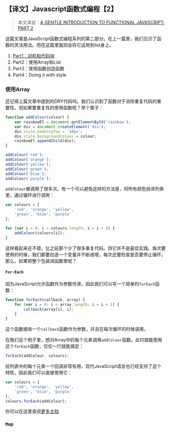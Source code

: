 ## 【译文】Javascript函数式编程【2】

> 本文译自：[A GENTLE INTRODUCTION TO FUNCTIONAL JAVASCRIPT: PART 2](http://jrsinclair.com/articles/2016/gentle-introduction-to-functional-javascript-arrays/)

这篇文章是JavaScript函数式编程系列的第二部分。在上一篇里，我们见识了函数的灵活用法。而在这篇里面则会将它运用到list身上。

  1. [Part1：动机和代码块](【译文】Javascript函数式编程【1】.md)
  2. Part2：使用Array和List
  3. Part3：使用函数创造函数
  4. Part4：Doing it with style

### 使用Array

还记得上篇文章中提到的DRY代码吗。我们认识到了函数对于消除重复代码的重要性。但如果要重复性的使用函数呢？举个栗子：

```js
function addColour(colour) {
    var rainbowEl = document.getElementById('rainbow');
    var div = document.createElement('div');
    div.style.paddingTop = '10px';
    div.style.backgroundColour = colour;
    rainbowEl.appendChild(div);
}

addColour('red');
addColour('orange');
addColour('yellow');
addColour('green');
addColour('blue');
addColour('purple');
```

`addColour`被调用了很多次。有一个可以避免这样的方法是，将所有颜色放进列表里，通过循环进行调用：

```js
var colours = [
    'red', 'orange', 'yellow',
    'green', 'blue', 'purple'
];

for (var i = 0; i < colours.length; i = i + 1) {
    addColour(colours[i]);
}
```

这样看起来还不错，比之前那个少了很多重复代码。但它并不是最佳实践。每次要使用的时候，我们都要创造一个变量并不断递增，每次还要检查是否要停止循环。那么，如果把整个包装进函数里呢？

#### `For-Each`

因为JavaScript允许函数作为参数传递，因此我们可以写一个简单的`forEach`函数：

```js
function forEach(callback, array) {
    for (var i = 0; i < array.length; i = i + 1) {
        callback(array[i], i);
    }
}
```

这个函数接收一个`callback`函数作为参数，并且在每次循环的时候调用。

在我们这个例子里，想对Array中的每个元素调用`addColour`函数。此时就能使用这个`forEach`函数，仅仅一行就能搞定：

```js
forEach(addColour, colours);
```

给列表中的每个元素一个回调非常有用，现代JavaScript语言也已经支持了这个特性，因此我们可以直接使用它：

```js
var colours = [
    'red', 'orange', 'yellow',
    'green', 'blue', 'purple'
];
colours.forEach(addColour);
```

你可以在这里查阅[更多文档](https://developer.mozilla.org/en-US/docs/Web/JavaScript/Reference/Global_Objects/Array/forEach)

### `Map`

